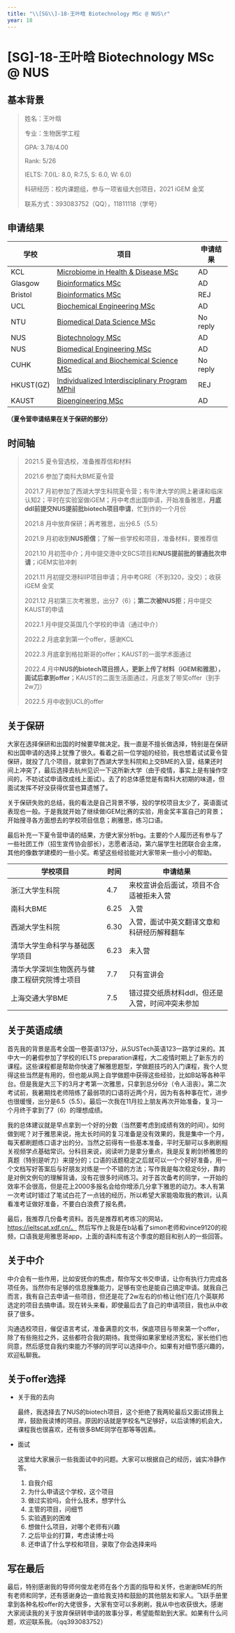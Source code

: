 ```yaml
---
title: "\\[SG\\]-18-王叶晗 Biotechnology MSc @ NUS\r"
year: 18
---
```


# \[SG\]-18-王叶晗 Biotechnology MSc @ NUS

## 基本背景
> 姓名：王叶晗
> 
> 专业：生物医学工程
> 
> GPA: 3.78/4.00 
> 
> Rank: 5/26
> 
> IELTS: 7.0(L: 8.0, R:7.5, S: 6.0, W: 6.0)
> 
> 科研经历：校内课题组，参与一项省级大创项目，2021 iGEM 金奖
> 
> 联系方式：393083752（QQ），11811118（学号）



## 申请结果
|     学校         |     项目                                                |     申请结果    |
|------------------|---------------------------------------------------------|-----------------|
|     KCL          |     [Microbiome in Health & Disease   MSc](https://www.kcl.ac.uk/study/postgraduate-taught/courses/microbiome-in-health-disease-msc)                |     AD          |
|     Glasgow      |     [Bioinformatics   MSc](https://www.gla.ac.uk/postgraduate/taught/bioinformatics/)                                |     AD          |
|     Bristol      |     [Bioinformatics   MSc](https://www.bristol.ac.uk/study/postgraduate/2021/life-sciences/msc-bioinformatics/)                                |     REJ         |
|     UCL          |     [Biochemical   Engineering MSc](https://www.ucl.ac.uk/prospective-students/graduate/taught-degrees/biochemical-engineering-msc)                       |     AD          |
|     NTU          |     [Biomedical   Data Science MSc](https://www.ntu.edu.sg/education/graduate-programme/master-of-science-in-biomedical-data-science)                       |     No reply    |
|     NUS          |     [Biotechnology   MSc](https://www.dbs.nus.edu.sg/education/graduates/masters-by-coursework/biotechnology/)                                 |     AD          |
|     NUS          |     [Biomedical   Engineering MSc](https://cde.nus.edu.sg/bme/master-of-science-msc-in-biomedical-engineering/)                        |     AD          |
|     CUHK         |     [Biomedical   and Biochemical Science MSc](https://www.gs.cuhk.edu.hk/admissions/programme/science#msc-in-biochemical-and-biomedical-sciences)            |     No reply    |
|     HKUST(GZ)    |     [Individualized   Interdisciplinary Program MPhil](https://prog-crs.hkust.edu.hk/pgprog/2022-23/mphil-phd-bsbe)    |     REJ         |
|     KAUST        |     [Bioengineering   MSc](https://bese.kaust.edu.sa/study/academic-programs/bioengineering)                                |     AD          |

**（夏令营申请结果在关于保研的部分）**


## 时间轴
> 2021.5 夏令营选校，准备推荐信和材料
> 
> 2021.6 参加了南科大BME夏令营
> 
> 2021.7 月初参加了西湖大学生科院夏令营；有牛津大学的网上暑课和临床认知2；平时在实验室做iGEM；月中考虑出国申请，开始准备雅思，**月底ddl前提交NUS提前批biotech项目申请**，忙到炸的一个月份
> 
> 2021.8 月中放弃保研；再考雅思，出分6.5（5.5）
> 
> 2021.9 月初收到**NUS拒信**；了解一些学校和项目，准备材料，要推荐信
> 
> 2021.10 月初签中介；月中提交港中文BCS项目和**NUS提前批的普通批次申请**；iGEM实验冲刺
> 
> 2021.11 月初提交港科IIP项目申请；月中考GRE（不到320，没交）；收获iGEM 金奖
> 
> 2021.12 月初第三次考雅思，出分7（6）；**第二次被NUS拒**；月中提交KAUST的申请
> 
> 2022.1 月中提交英国几个学校的申请（通过中介）
> 
> 2022.2 月底拿到第一个offer，感谢KCL
> 
> 2022.3 月底拿到格拉斯哥的offer；KAUST的一面学术面通过
> 
> 2022.4 月中**NUS的biotech项目捞人，更新上传了材料（iGEM和雅思），面试后拿到offer**；KAUST的二面生活面通过，月底发了带奖offer（到手2w刀）
>  
> 2022.5 月中收到UCL的offer


## 关于保研

大家在选择保研和出国的时候要早做决定。我一直是不擅长做选择，特别是在保研和出国申请的选择上犹豫了很久。看着之前一位学姐的经验，我也想着试试夏令营保研，就投了几个项目，就拿到了西湖大学生科院和上交BME的入营，结果还时间上冲突了，最后选择去杭州见识一下这所新大学（由于疫情，事实上是有操作空间的，不妨试试申请改成线上面试）。去了的总体感觉是有南科大初期的味道，但面试发挥不好没获得优营也算遗憾了。

关于保研失败的总结，我的看法是自己背景不够，投的学校项目太少了，英语面试表现也一般。于是我就开始了继续做iGEM比赛的实验，用金奖丰富自己的背景；开始搜寻各方面想去的学校项目信息；刷雅思，练习口语。

最后补充一下夏令营申请的结果，方便大家分析bg。主要的个人履历还有参与了一些社团工作（招生宣传协会部长），志愿者活动，第六届学生社团联合会主席，其他的像数学建模的一些小奖。希望这些经验能对大家带来一些小小的帮助。


|     学校项目                                        |     时间    |     申请结果                                           |
|-----------------------------------------------------|-------------|--------------------------------------------------------|
|     浙江大学生科院                                  |     4.7     |     来校宣讲会后面试，项目不合适被拒未入营             |
|     南科大BME                                       |     6.25    |     入营                                               |
|     西湖大学生科院                                  |     6.30    |     入营，面试中英文翻译文章和科研经历解释翻车         |
|     清华大学生命科学与基础医学项目                  |     6.23    |     未入营                                             |
|     清华大学深圳生物医药与健康工程研究院博士项目    |     7.7     |     只有宣讲会                                         |
|     上海交通大学BME                                 |     7.5     |     错过提交纸质材料ddl，但还是入营，时间冲突未参加    |


## 关于英语成绩
首先我的背景是高考全国一卷英语137分，从SUSTech英语123一路学过来的。其中大一的暑假参加了学校的IELTS preparation课程，大二疫情时期上了新东方的课程。这些课程都是帮助你快速了解雅思题型，学做题技巧的入门课程，我个人觉得这些当然是有用的，但也能从网上自学做题中获得这些经验，比如B站等各种平台。但是我是大三下的3月才考第一次雅思，只拿到总分6分（令人沮丧）。第二次考试前，我暑期找老师陪练了最弱项的口语将近两个月，因为有各种事在忙，进步也很缓慢，出分是6.5（5.5）。最后一次我在11月拉上朋友再次开始准备，复习一个月终于拿到了7（6）的理想成绩。

我的总体建议就是早点拿到一个好的分数（当然要考虑到成绩有效的时间）。如何做到呢？对于雅思来说，拖太长时间的复习准备是没有效果的，我是集中一个月，每天都刷题练口语才出的分。当然之前得有一些基本准备，平时无聊可以多刷刷相关视频学点基础常识。分科目来说，阅读听力是拿分重点，我是反复刷剑桥雅思的真题（特别是听力）来提分的；口语的话题稳定之后就可以一个个好好准备，用一个文档写好答案后与好朋友对练是一个不错的方法；写作我是每次稳定6分，靠的是对例文例句的理解背诵，没有花很多时间练习。对于首次备考的同学，一开始的效率不会很高，但是花上2000多报名会给你增添几分拿下雅思的动力。本人有第一次考试时错过了笔试白花了一点钱的经历，所以希望大家能吸取我的教训，认真看准考证做好准备，不要白白浪费了报名费。

最后，我推荐几份备考资料。首先是推荐机考练习的网站，https://ieltscat.xdf.cn/。 然后写作上我是在b站看了simon老师和vince9120的视频，口语我是用雅思哥app，上面的语料库有这个季度的题目和别人的一些回答。


## 关于中介
中介会有一些作用，比如安抚你的焦虑，帮你写文书交申请，让你有执行力完成各项任务。当然你有足够的信息搜集能力，足够有空也是能自己搞定申请。就我自己而言，我有自己去申请一些项目，但还是花了2w左右的价格让他们在几个英联邦选定的项目去搞申请。现在转头来看，即使最后去了自己的申请项目，我也从中收获了很多。

沟通选校项目，催促语言考试，准备满意的文书，保底项目与带来第一个offer，除了有些拖拉之外，这些都符合我的期待。我觉得如果家里经济宽松，家长他们也同意，然后感觉自我约束能力不够的同学可以选择中介。如果有对细节感兴趣的，欢迎私聊我。


## 关于offer选择

- 关于我的去向

    最终，我选择去了NUS的biotech项目，这个拒绝了我两轮最后又面试捞我上岸，鼓励我读博的项目。原因的话就是学校名气足够好，以后读博的机会大，课程我也很喜欢，还有很多BME同学在那等等因素。
- 面试

    这里给大家展示一些我面试中的问题。大家可以根据自己的经历，诚实冷静作答。

    1. 自我介绍
    2. 为什么申请这个学校，这个项目
    3. 做过实验吗，会什么技术，想学什么
    4. 主管的项目，问细节
    5. 实验遇到的困难
    6. 想做什么项目，对哪个老师有兴趣
    7. 之后毕业的打算，考虑读博士吗
    8. 还申请了什么学校和项目，录取了你会选择来吗


## 写在最后
最后，特别感谢我的导师何俊龙老师在各个方面的指导和关怀，也谢谢BME的所有老师和同学，还有感谢身边一直给我支持和鼓励的其他朋友和家人。飞跃手册里拿到各种名校offer的大佬很多，大家有空可以多刷刷，我从中也收获很大。感谢大家阅读我的关于放弃保研转申请的故事分享，希望能帮助到大家。如果有什么问题，欢迎联系我。（qq393083752）
